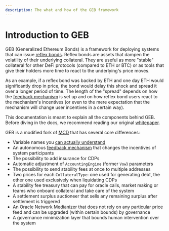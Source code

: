 ```yaml
---
description: The what and how of the GEB framework
---
```


# Introduction to GEB

GEB \(Generalized Ethereum Bonds\) is a framework for deploying systems that can issue [reflex bonds](https://medium.com/@stefan__ionescu/stability-without-pegs-8c6a1cbc7fbd). Reflex bonds are assets that dampen the volatility of their underlying collateral. They are useful as more "stable" collateral for other DeFi protocols \(compared to ETH or BTC\) or as tools that give their holders more time to react to the underlying's price moves.  
  
As an example, if a reflex bond was backed by ETH and one day ETH would significantly drop in price, the bond would delay this shock and spread it over a longer period of time. The length of the "spread" depends on how the [feedback mechanism](https://reflexer-labs.gitbook.io/geb/system-contracts/feedback-mechanism-module) is set up and on how reflex bond users react to the mechanism's incentives \(or even to the mere expectation that the mechanism will change user incentives in a certain way\).  
  
This documentation is meant to explain all the components behind GEB. Before diving in the docs, we recommend reading our original [whitepaper](https://github.com/reflexer-labs/whitepapers/blob/master/rai.pdf).  
  
GEB is a modified fork of [MCD](https://github.com/makerdao/dss) that has several core differences:

* Variable names you [can actually understand](https://docs.reflexer.finance/system-overview/naming-transition)
* An autonomous [feedback mechanism](https://docs.reflexer.finance/system-contracts/feedback-mechanism-module) that changes the incentives of system participants
* The possibility to add insurance for CDPs
* Automatic adjustment of `AccountingEngine` \(former `Vow`\) parameters
* The possibility to send stability fees at once to multiple addresses
* Two prices for each `CollateralType`: one used for generating debt, the other one used exclusively when liquidating CDPs
* A stability fee treasury that can pay for oracle calls, market making or teams who onboard collateral and take care of the system
* A settlement surplus auctioneer that sells any remaining surplus after settlement is triggered
* An Oracle Network Medianizer that does not rely on any particular price feed and can be upgraded \(within certain bounds\) by governance
* A governance minimization layer that bounds human intervention over the system

